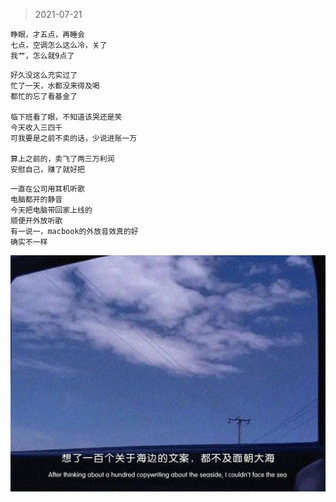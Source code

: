 >2021-07-21
```
睁眼，才五点，再睡会
七点，空调怎么这么冷，关了
我艹，怎么就9点了
```

```
好久没这么充实过了
忙了一天，水都没来得及喝
都忙的忘了看基金了

临下班看了眼，不知道该哭还是笑
今天收入三四千
可我要是之前不卖的话，少说进账一万

算上之前的，卖飞了两三万利润
安慰自己，赚了就好把
```

```
一直在公司用耳机听歌
电脑都开的静音
今天把电脑带回家上线的
顺便开外放听歌
有一说一，macbook的外放音效真的好
确实不一样
```
![](../../images/summer%20and%20sea/f.jpeg)
